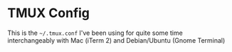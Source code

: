 # TMUX Config

This is the `~/.tmux.conf` I've been using for quite some time interchangeably with Mac (iTerm 2) and Debian/Ubuntu (Gnome Terminal)    

